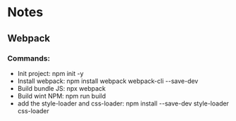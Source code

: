 # Notes

## Webpack

### Commands:

- Init project: npm init -y
- Install webpack: npm install webpack webpack-cli --save-dev
- Build bundle JS: npx webpack
- Build wint NPM: npm run build
- add the style-loader and css-loader: npm install --save-dev style-loader css-loader
